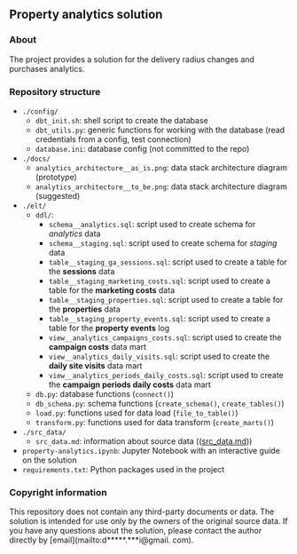## Property analytics solution 

### About
The project provides a solution for the delivery radius changes and purchases analytics.

### Repository structure
- `./config/`
    - `dbt_init.sh`: shell script to create the database
    - `dbt_utils.py`: generic functions for working with the database (read credentials from a config, test connection)
    - `database.ini`: database config (not committed to the repo)
- `./docs/`
    - `analytics_architecture__as_is.png`: data stack architecture diagram (prototype)
    - `analytics_architecture__to_be.png`: data stack architecture diagram (suggested)
- `./elt/`
    - `ddl/`:
        - `schema__analytics.sql`: script used to create schema for *analytics* data
        - `schema__staging.sql`: script used to create schema for *staging* data
        - `table__staging_ga_sessions.sql`: script used to create a table for the **sessions** data
        - `table__staging_marketing_costs.sql`: script used to create a table for the **marketing costs** data
        - `table__staging_properties.sql`: script used to create a table for the **properties** data
        - `table__staging_property_events.sql`: script used to create a table for the **property events** log
        - `view__analytics_campaigns_costs.sql`: script used to create the **campaign costs** data mart
        - `view__analytics_daily_visits.sql`: script used to create the **daily site visits** data mart
        - `view__analytics_periods_daily_costs.sql`: script used to create the **campaign periods daily costs** data 
          mart
    - `db.py`: database functions (`connect()`)
    - `db_schema.py`: schema functions (`create_schema()`, `create_tables()`)
    - `load.py`: functions used for data load (`file_to_table()`)
    - `transform.py`: functions used for data transform (`create_marts()`)
- `./src_data/`
    - `src_data.md`: information about source data (([src_data.md](src_data/src_data.md)))
- `property-analytics.ipynb`: Jupyter Notebook with an interactive guide on the solution
- `requirements.txt`: Python packages used in the project

### Copyright information
This repository does not contain any third-party documents or data.
The solution is intended for use only by the owners of the original source data.
If you have any questions about the solution, please contact the author directly by [email](mailto:d*****.***i@gmail.
com).